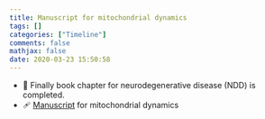 ```yaml
---
title: Manuscript for mitochondrial dynamics
tags: []
categories: ["Timeline"]
comments: false
mathjax: false
date: 2020-03-23 15:50:58
---
```


<!-- more -->

- 🎉 Finally book chapter for neurodegenerative disease (NDD) is completed.
- 🩹 [Manuscript](https://docs.google.com/document/d/1Ott5_ZYHgS7H9qR25xm1DWLDUsu9D9rhWGZ60CAZzp8/edit#heading=h.gjdgxs) for mitochondrial dynamics
